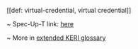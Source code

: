 [[def: virtual-credential, virtual credential]]

~ Spec-Up-T link: <a href='https://weboftrust.github.io/WOT-terms/docs/glossary/virtual-credential'>here</a>

~ More in <a href="https://weboftrust.github.io/WOT-terms/docs/glossary/virtual-credential">extended KERI glossary</a>

